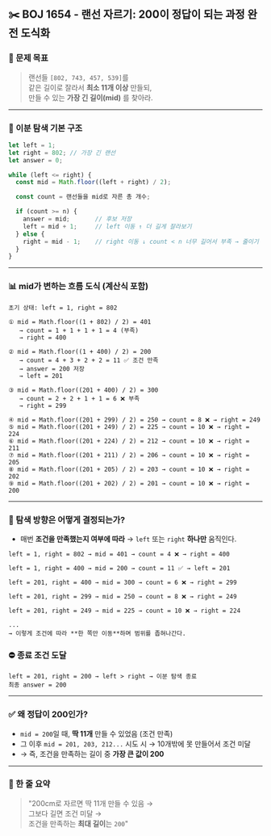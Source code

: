 ## ✂️ BOJ 1654 - 랜선 자르기: 200이 정답이 되는 과정 완전 도식화

### 🎯 문제 목표

> 랜선들 `[802, 743, 457, 539]`를  
> 같은 길이로 잘라서 **최소 11개 이상** 만들되,  
> 만들 수 있는 **가장 긴 길이(mid)** 를 찾아라.

---

### 🔁 이분 탐색 기본 구조

```js
let left = 1;
let right = 802; // 가장 긴 랜선
let answer = 0;

while (left <= right) {
  const mid = Math.floor((left + right) / 2);

  const count = 랜선들을 mid로 자른 총 개수;

  if (count >= n) {
    answer = mid;       // 후보 저장
    left = mid + 1;     // left 이동 ↑ 더 길게 잘라보기
  } else {
    right = mid - 1;    // right 이동 ↓ count < n 너무 길어서 부족 → 줄이기
  }
}
```

---

### 📊 mid가 변하는 흐름 도식 (계산식 포함)

```
초기 상태: left = 1, right = 802

① mid = Math.floor((1 + 802) / 2) = 401
   → count = 1 + 1 + 1 + 1 = 4 (부족)
   → right = 400

② mid = Math.floor((1 + 400) / 2) = 200
   → count = 4 + 3 + 2 + 2 = 11 ✅ 조건 만족
   → answer = 200 저장
   → left = 201

③ mid = Math.floor((201 + 400) / 2) = 300
   → count = 2 + 2 + 1 + 1 = 6 ❌ 부족
   → right = 299

④ mid = Math.floor((201 + 299) / 2) = 250 → count = 8 ❌ → right = 249
⑤ mid = Math.floor((201 + 249) / 2) = 225 → count = 10 ❌ → right = 224
⑥ mid = Math.floor((201 + 224) / 2) = 212 → count = 10 ❌ → right = 211
⑦ mid = Math.floor((201 + 211) / 2) = 206 → count = 10 ❌ → right = 205
⑧ mid = Math.floor((201 + 205) / 2) = 203 → count = 10 ❌ → right = 202
⑨ mid = Math.floor((201 + 202) / 2) = 201 → count = 10 ❌ → right = 200
```

---

### 🔄 탐색 방향은 어떻게 결정되는가?

- 매번 **조건을 만족했는지 여부에 따라**
  → `left` 또는 `right` **하나만** 움직인다.

```
left = 1, right = 802 → mid = 401 → count = 4 ❌ → right = 400

left = 1, right = 400 → mid = 200 → count = 11 ✅ → left = 201

left = 201, right = 400 → mid = 300 → count = 6 ❌ → right = 299

left = 201, right = 299 → mid = 250 → count = 8 ❌ → right = 249

left = 201, right = 249 → mid = 225 → count = 10 ❌ → right = 224

...
→ 이렇게 조건에 따라 **한 쪽만 이동**하며 범위를 좁혀나간다.
```

### ⛔ 종료 조건 도달

```
left = 201, right = 200 → left > right → 이분 탐색 종료
최종 answer = 200
```

---

### ✅ 왜 정답이 200인가?

- `mid = 200`일 때, **딱 11개** 만들 수 있었음 (조건 만족)
- 그 이후 `mid = 201, 203, 212...` 시도 시 → 10개밖에 못 만들어서 조건 미달
- → 즉, 조건을 만족하는 길이 중 **가장 큰 값이 200**

---

### 🧠 한 줄 요약

> "200cm로 자르면 딱 11개 만들 수 있음 →  
> 그보다 길면 조건 미달 →  
> 조건을 만족하는 **최대 길이**는 `200`"
